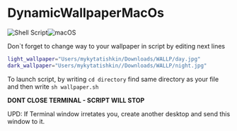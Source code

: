 # DynamicWallpaperMacOs
![Shell Script](https://img.shields.io/badge/shell_script-%23121011.svg?style=for-the-badge&logo=gnu-bash&logoColor=white)![macOS](https://img.shields.io/badge/mac%20os-000000?style=for-the-badge&logo=macos&logoColor=F0F0F0)

Don`t forget to change way to your wallpaper in script by editing next lines
```sh
light_wallpaper="Users/mykytatishkin/Downloads/WALLP/day.jpg"
dark_wallpaper="Users/mykytatishkin//Downloads/WALLP/night.jpg"
```

To launch script, by writing `cd directory` find same directory as your file and then write
`sh wallpaper.sh`

**DONT CLOSE TERMINAL - SCRIPT WILL STOP**

UPD: If Terminal window irretates you, create another desktop and send this window to it.
